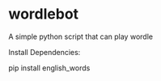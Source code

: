 # wordlebot
A simple python script that can play wordle

Install Dependencies:

pip install english_words

